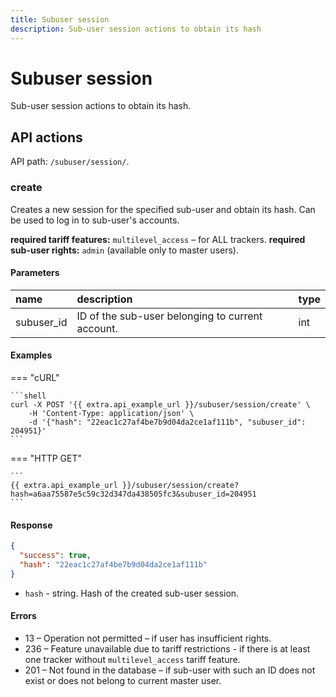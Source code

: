 ```yaml
---
title: Subuser session
description: Sub-user session actions to obtain its hash
---
```


# Subuser session

Sub-user session actions to obtain its hash.


## API actions

API path: `/subuser/session/`.

### create

Creates a new session for the specified sub-user and obtain its hash. Can be used to log in to sub-user's accounts.

**required tariff features:** `multilevel_access` – for ALL trackers.
**required sub-user rights:** `admin` (available only to master users).

#### Parameters

| name       | description                                      | type |
|:-----------|:-------------------------------------------------|:-----|
| subuser_id | ID of the sub-user belonging to current account. | int  |

#### Examples

=== "cURL"

    ```shell
    curl -X POST '{{ extra.api_example_url }}/subuser/session/create' \
        -H 'Content-Type: application/json' \
        -d '{"hash": "22eac1c27af4be7b9d04da2ce1af111b", "subuser_id": 204951}'
    ```
    
=== "HTTP GET"

    ```
    {{ extra.api_example_url }}/subuser/session/create?hash=a6aa75587e5c59c32d347da438505fc3&subuser_id=204951
    ```

#### Response

```json
{
  "success": true,
  "hash": "22eac1c27af4be7b9d04da2ce1af111b"
}
```

* `hash` - string. Hash of the created sub-user session.

#### Errors

* 13 – Operation not permitted – if user has insufficient rights.
* 236 – Feature unavailable due to tariff restrictions - if there is at least one tracker without `multilevel_access` tariff feature.
* 201 – Not found in the database – if sub-user with such an ID does not exist or does not belong to current master user.

